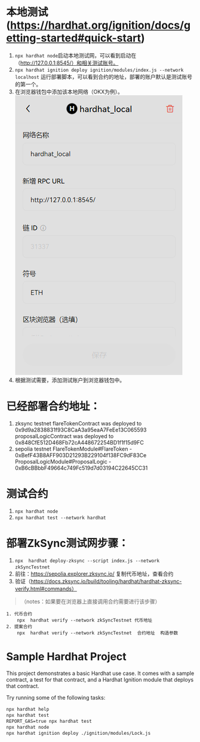 # 本地测试(https://hardhat.org/ignition/docs/getting-started#quick-start)
1. `npx hardhat node`启动本地测试网，可以看到启动在（http://127.0.0.1:8545/）和相关测试账号。
2. `npx hardhat ignition deploy ignition/modules/index.js --network localhost` 运行部署脚本，可以看到合约的地址，部署的账户默认是测试账号的第一个。
3. 在浏览器钱包中添加该本地网络（OKX为例）。
![alt text](image.png)
4. 根据测试需要，添加测试账户到浏览器钱包中。

# 已经部署合约地址：
1. zksync testnet
flareTokenContract was deployed to 0x9d9a2838831f93C8CaA3a95eaA7FeEe13C065593
proposalLogicContract was deployed to 0x848CfE512D468Fb72cA448672254BD1f1f15d9FC
2. sepolia testnet
FlareTokenModule#FlareToken - 0xBefF43B8AFF903D21293B229104f138FC9dF83Ce
ProposalLogicModule#ProposalLogic - 0xB6cBBbbF49664c749Fc519d7d03194C22645CC31


# 测试合约
1. `npx hardhat node`
2. `npx hardhat test --network hardhat`

# 部署ZkSync测试网步骤：
1. `npx  hardhat deploy-zksync --script index.js --network zkSyncTestnet`
2. 前往：https://sepolia.explorer.zksync.io/ 复制代币地址，查看合约
3. 验证（https://docs.zksync.io/build/tooling/hardhat/hardhat-zksync-verify.html#commands）
>（notes：如果要在浏览器上直接调用合约需要进行该步骤）

    1. 代币合约
        npx  hardhat verify --network zkSyncTestnet 代币地址
    2. 提案合约
        npx  hardhat verify --network zkSyncTestnet  合约地址  构造参数
# Sample Hardhat Project
This project demonstrates a basic Hardhat use case. It comes with a sample contract, a test for that contract, and a Hardhat Ignition module that deploys that contract.

Try running some of the following tasks:

```shell
npx hardhat help
npx hardhat test
REPORT_GAS=true npx hardhat test
npx hardhat node
npx hardhat ignition deploy ./ignition/modules/Lock.js
```
